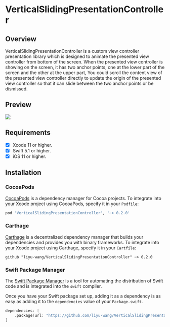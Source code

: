 # VerticalSlidingPresentationController

## Overview

VerticalSlidingPresentationController is a custom view controller presentation library which is designed to animate the presented view controller from bottom of the screen. When the presented view controller is showing on the screen, it has two anchor points, one at the lower part of the screen and the other at the upper part, You could scroll the content view of the presented view controller directly to update the origin of the presented view controller so that it can slide between the two anchor points or be dismissed.

## Preview

![](Screenshots/screen-recording.gif)

## Requirements

- [x] Xcode 11 or higher.
- [x] Swift 5.1 or higher.
- [x] iOS 11 or higher.

## Installation

### CocoaPods

[CocoaPods](https://cocoapods.org) is a dependency manager for Cocoa projects. To integrate into your Xcode project using CocoaPods, specify it in your `Podfile`:

```ruby
pod 'VerticalSlidingPresentationController', '~> 0.2.0'
```

### Carthage

[Carthage](https://github.com/Carthage/Carthage) is a decentralized dependency manager that builds your dependencies and provides you with binary frameworks. To integrate into your Xcode project using Carthage, specify it in your `Cartfile`:

```ogdl
github "liyu-wang/VerticalSlidingPresentationController" ~> 0.2.0
```

### Swift Package Manager

The [Swift Package Manager](https://swift.org/package-manager/) is a tool for automating the distribution of Swift code and is integrated into the `swift` compiler.

Once you have your Swift package set up, adding it as a dependency is as easy as adding it to the `dependencies` value of your `Package.swift`.

```swift
dependencies: [
    .package(url: "https://github.com/liyu-wang/VerticalSlidingPresentationController.git", .upToNextMajor(from: "0.2.0"))
]
```